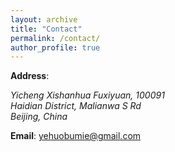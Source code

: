 ```yaml
---
layout: archive
title: "Contact"
permalink: /contact/
author_profile: true
---
```




<b>Address</b>:

<address>
  Yicheng Xishanhua Fuxiyuan, 100091<br/>
  Haidian District, Malianwa S Rd<br/>
  Beijing, China
</address>




**Email**: [yehuobumie@gmail.com](mailto:yehuobumie@gmail.com)

